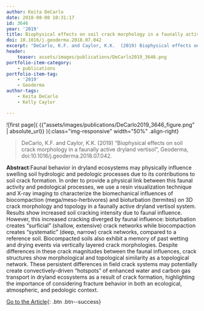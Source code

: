 ```yaml
---
author: Keita DeCarlo
date: 2018-08-08 10:31:17
id: 3646
year: '2019'
title: Biophysical effects on soil crack morphology in a faunally active dryland vertisol
doi: 10.1016/j.geoderma.2018.07.042
excerpt: "DeCarlo, K.F. and Caylor, K.K.  (2019) Biophysical effects on soil crack morphology in a faunally active dryland vertisol, Geoderma, doi:10.1016/j.geoderma. 2018.07.042"
header:
    teaser: assets/images/publications/DeCarlo2019_3646.png
portfolio-item-category:
    - publications
portfolio-item-tag:
    - '2019'
    - Geoderma
author-tags:
    - Keita DeCarlo
    - Kelly Caylor

---
```


![first page]( {{"assets/images/publications/DeCarlo2019_3646_figure.png" | absolute_url}} ){:class="img-responsive" width="50%" .align-right}


> DeCarlo, K.F. and Caylor, K.K. (2019) “Biophysical effects on soil crack morphology in a faunally active dryland vertisol”, Geoderma, doi:10.1016/j.geoderma.2018.07.042.


**Abstract**:Faunal behavior in dryland ecosystems may physically influence swelling soil hydrologic and pedologic processes due to its contributions to soil crack formation. In order to provide a physical link between this faunal activity and pedological processes, we use a resin visualization technique and X-ray imaging to characterize the biomechanical influences of biocompaction (mega/meso-herbivores) and bioturbation (termites) on 3D crack morphology and topology in a faunally active dryland vertisol system. Results show increased soil cracking intensity due to faunal influence. However, this increased cracking diverged by faunal influence: bioturbation creates “surficial” (shallow, extensive) crack networks while biocompaction creates “systematic” (deep, narrow) crack networks, compared to a reference soil. Biocompacted soils also exhibit a memory of past wetting and drying events via vertically layered crack morphologies. Despite differences in these crack magnitudes between the faunal influences, crack structures show morphological and topological similarity as a topological network. These persistent differences in field crack systems may potentially create convectively-driven “hotspots” of enhanced water and carbon gas transport in dryland ecosystems as a result of crack formation, highlighting the importance of considering fracture behavior in both an ecological, atmospheric, and pedologic context.


[Go to the Article](https://www.sciencedirect.com/science/article/pii/S0016706118302441){: .btn .btn--success}